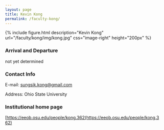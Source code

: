 ```yaml
---
layout: page
title: Kevin Kong
permalink: /faculty-kong/
---
```

{% include figure.html description="Kevin Kong" url="/faculty/kong/img/kong.jpg" css="image-right" height="200px" %}

### Arrival and Departure

not yet determined

### Contact Info 
E-mail: [sungsik.kong@gmail.com](mailto:sungsik.kong@gmail.com)

Address: Ohio State University

### Institutional home page 
[https://eeob.osu.edu/people/kong.362(https://eeob.osu.edu/people/kong.362)

